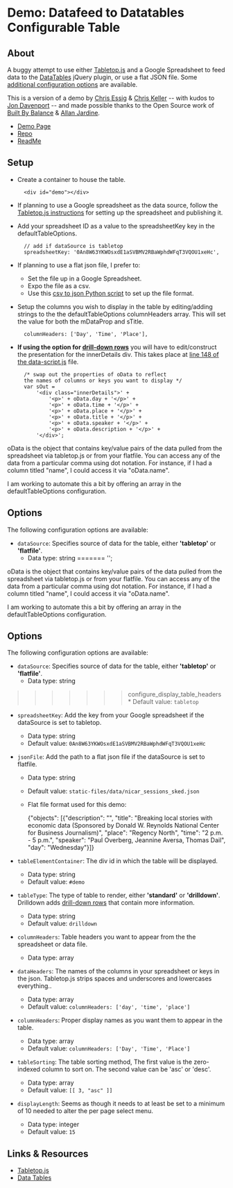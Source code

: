 # Demo: Datafeed to Datatables Configurable Table

## About
A buggy attempt to use either [Tabletop.js](http://builtbybalance.com/Tabletop/) and a Google Spreadsheet to feed data to the [DataTables](http://datatables.net/) jQuery plugin, or use a flat JSON file. Some [additional configuration options](https://github.com/chrislkeller/datafeed_to_datatables#options) are available.

This is a version of a demo by [Chris Essig](https://twitter.com/CourierEssig) &amp; [Chris Keller](https://twitter.com/ChrisLKeller) -- with kudos to [Jon Davenport](https://twitter.com/JonDavenport1) -- and made possible thanks to the Open Source work of [Built By Balance](http://builtbybalance.com) &amp; [Allan Jardine](https://github.com/DataTables).

* [Demo Page](http://projects.chrislkeller.com/demos/datafeed_to_datatables)
* [Repo](https://github.com/chrislkeller/datafeed_to_datatables)
* [ReadMe](https://github.com/chrislkeller/datafeed_to_datatables#readme)

## Setup

* Create a container to house the table.

		<div id="demo"></div>

* If planning to use a Google spreadsheet as the data source, follow the [Tabletop.js instructions](http://builtbybalance.com/Tabletop/#tabletop-instructions) for setting up the spreadsheet and publishing it.

* Add your spreadsheet ID as a value to the spreadsheetKey key in the defaultTableOptions.

	    // add if dataSource is tabletop
	    spreadsheetKey: '0An8W63YKWOsxdE1aSVBMV2RBaWphdWFqT3VQOU1xeHc',

* If planning to use a flat json file, I prefer to:
	* Set the file up in a Google Spreadsheet.
	* Expo the file as a csv.
	* Use this [csv to json Python script](https://gist.github.com/chrislkeller/4700210#file-csv-to-json-py) to set up the file format.

* Setup the columns you wish to display in the table by editing/adding strings to the the defaultTableOptions columnHeaders array. This will set the value for both the mDataProp and sTitle.

		columnHeaders: ['Day', 'Time', 'Place'],

* **If using the option for [drill-down rows](http://www.datatables.net/blog/Drill-down_rows)** you will have to edit/construct the presentation for the innerDetails div. This takes place at [line 148 of the data-script.js](https://github.com/chrislkeller/datafeed_to_datatables/blob/master/static-files/scripts/data-script.js#L148) file.

        /* swap out the properties of oData to reflect
        the names of columns or keys you want to display */
        var sOut =
            '<div class="innerDetails">' +
                '<p>' + oData.day + '</p>' +
                '<p>' + oData.time + '</p>' +
                '<p>' + oData.place + '</p>' +
                '<p>' + oData.title + '</p>' +
                '<p>' + oData.speaker + '</p>' +
                '<p>' + oData.description + '</p>' +
            '</div>';

oData is the object that contains key/value pairs of the data pulled from the spreadsheet via tabletop.js or from your flatfile. You can access any of the data from a particular comma using dot notation. For instance, if I had a column titled "name", I could access it via "oData.name".

I am working to automate this a bit by offering an array in the defaultTableOptions configuration.

## Options

The following configuration options are available:

* ```dataSource```:  Specifies source of data for the table, either **'tabletop'** or **'flatfile'**.
	* Data type: string
=======
            '</div>';

oData is the object that contains key/value pairs of the data pulled from the spreadsheet via tabletop.js or from your flatfile. You can access any of the data from a particular comma using dot notation. For instance, if I had a column titled "name", I could access it via "oData.name".

I am working to automate this a bit by offering an array in the defaultTableOptions configuration.

## Options

The following configuration options are available:

* ```dataSource```:  Specifies source of data for the table, either **'tabletop'** or **'flatfile'**.
	* Data type: string
>>>>>>> configure_display_table_headers
	* Default value: ```tabletop```

* ```spreadsheetKey```:  Add the key from your Google spreadsheet if the dataSource is set to tabletop.
	* Data type: string
	* Default value: ```0An8W63YKWOsxdE1aSVBMV2RBaWphdWFqT3VQOU1xeHc```

* ```jsonFile```:  Add the path to a flat json file if the dataSource is set to flatfile.
	* Data type: string
	* Default value: ```static-files/data/nicar_sessions_sked.json```
	* Flat file format used for this demo:

		{"objects": [{"description": "", "title": "Breaking local stories with economic data (Sponsored by Donald W. Reynolds National Center for Business Journalism)", "place": "Regency North", "time": "2 p.m. - 5 p.m.", "speaker": "Paul Overberg, Jeannine Aversa, Thomas Dail", "day": "Wednesday"}]}

* ```tableElementContainer```:  The div id in which the table will be displayed.
	* Data type: string
	* Default value: ```#demo```

* ```tableType```:  The type of table to render, either **'standard'** or **'drilldown'**. Drilldown adds [drill-down rows](http://www.datatables.net/blog/Drill-down_rows) that contain more information.
	* Data type: string
	* Default value: ```drilldown```

* ```columnHeaders```:  Table headers you want to appear from the the spreadsheet or data file.
	* Data type: array

* ```dataHeaders```: The names of the columns in your spreadsheet or keys in the json. Tabletop.js strips spaces and underscores and lowercases everything..
	* Data type: array
	* Default value: ```columnHeaders: ['day', 'time', 'place']```

* ```columnHeaders```:  Proper display names as you want them to appear in the table.
	* Data type: array
	* Default value: ```columnHeaders: ['Day', 'Time', 'Place']```

* ```tableSorting```:  The table sorting method, The first value is the zero-indexed column to sort on. The second value can be 'asc' or 'desc'.
	* Data type: array
	* Default value: ```[[ 3, "asc" ]]```

* ```displayLength```:  Seems as though it needs to at least be set to a minimum of 10 needed to alter the per page select menu.
	* Data type: integer
	* Default value: ```15```

## Links & Resources

* [Tabletop.js](http://builtbybalance.com/Tabletop/)
* [Data Tables](http://datatables.net/index)
